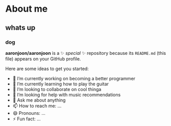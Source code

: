 # About me
## whats up
### dog


**aaronjoon/aaronjoon** is a ✨ _special_ ✨ repository because its `README.md` (this file) appears on your GitHub profile.

Here are some ideas to get you started:

- 🔭 I’m currently working on becoming a better programmer
- 🌱 I’m currently learning how to play the guitar
- 👯 I’m looking to collaborate on cool thinga
- 🤔 I’m looking for help with music recommendations
- 💬 Ask me about anything
- 📫 How to reach me: ...
- 😄 Pronouns: ...
- ⚡ Fun fact: ...
